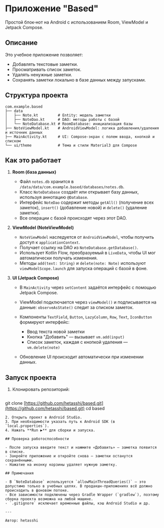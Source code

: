 # Приложение "Based"

Простой блок‑нот на Android с использованием Room, ViewModel и Jetpack Compose.

## Описание

Это учебное приложение позволяет:

* Добавлять текстовые заметки.
* Просматривать список заметок.
* Удалять ненужные заметки.
* Сохранять заметки локально в базе данных между запусками.

## Структура проекта

```
com.example.based
├── data
│   ├── Note.kt         # Entity: модель заметки
│   ├── NoteDao.kt      # DAO: методы работы с базой
│   └── NoteDatabase.kt # RoomDatabase: инициализация базы
├── NoteViewModel.kt    # AndroidViewModel: логика добавления/удаления и источник данных
├── MainActivity.kt     # UI: Compose-экран с полем ввода, кнопкой и списком
└── ui/theme            # Тема и стили Material3 для Compose
```

## Как это работает

1. **Room (база данных)**

   * Файл `notes.db` хранится в `/data/data/com.example.based/databases/notes.db`.
   * Класс `NoteDatabase` создаёт или открывает базу данных, используя аннотацию `@Database`.
   * Интерфейс `NoteDao` содержит методы `getAll()` (получение всех заметок), `insert()` (добавление новой) и `delete()` (удаление заметки).
   * Все операции с базой происходят через этот DAO.

2. **ViewModel (NoteViewModel)**

   * `NoteViewModel` наследуется от `AndroidViewModel`, чтобы получить доступ к `applicationContext`.
   * Получает ссылку на DAO из `NoteDatabase.getDatabase()`.
   * Использует Kotlin Flow, преобразуемый в `LiveData`, чтобы UI мог автоматически получать изменения.
   * Методы `add(text: String)` и `delete(note: Note)` используют `viewModelScope.launch` для запуска операций с базой в фоне.

3. **UI (Jetpack Compose)**

   * В `MainActivity` через `setContent` задаётся интерфейс с помощью Jetpack Compose.
   * ViewModel подключается через `viewModel()` и подписывается на данные: `observeAsState()` следит за списком заметок.
   * Компоненты `TextField`, `Button`, `LazyColumn`, `Row`, `Text`, `IconButton` формируют интерфейс:

     * Ввод текста новой заметки
     * Кнопка "Добавить" — вызывает `vm.add(input)`
     * Список заметок, каждая с кнопкой удаления — `vm.delete(note)`
   * Обновление UI происходит автоматически при изменении данных.

## Запуск проекта

1. Клонировать репозиторий:

   ```bash
   ```

git clone [https://github.com/hetasshi/based.git](https://github.com/hetasshi/based.git)
cd based

```
2. Открыть проект в Android Studio.
3. При необходимости указать путь к Android SDK (в `local.properties`).
4. Нажать **Run ▶** для сборки и запуска.

## Проверка работоспособности

- После запуска введите текст и нажмите «Добавить» — заметка появится в списке.
- Закройте приложение и откройте снова — заметки останутся сохранёнными.
- Нажатие на иконку корзины удаляет нужную заметку.

## Примечания

- В `NoteDatabase` используется `allowMainThreadQueries()` — это допустимо только в учебных целях. В продакшн-приложениях всё должно происходить в фоновом потоке.
- Все зависимости подключены через Gradle Wrapper (`gradlew`), поэтому сборка проекта возможна на любой машине.
- `.gitignore` исключает временные файлы, кэш Android Studio и др.

---

Автор: hetasshi

```
